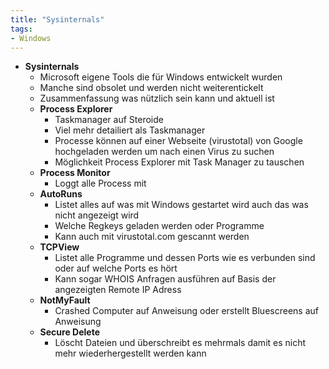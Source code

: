 ```yaml
---
title: "Sysinternals"
tags:
- Windows
---
```


 - **Sysinternals**
	- Microsoft eigene Tools die für Windows entwickelt wurden
	- Manche sind obsolet und werden nicht weiterentickelt
	- Zusammenfassung was nützlich sein kann und aktuell ist
	- **Process Explorer**
		- Taskmanager auf Steroide
		- Viel mehr detailiert als Taskmanager
		- Processe können auf einer Webseite (virustotal) von Google hochgeladen werden um nach einen Virus zu suchen
		- Möglichkeit Process Explorer mit Task Manager zu tauschen
	- **Process Monitor**
		- Loggt alle Process mit 
	- **AutoRuns**
		- Listet alles auf was mit Windows gestartet wird auch das was nicht angezeigt wird
		- Welche Regkeys geladen werden oder Programme 
		- Kann auch mit virustotal.com gescannt werden
	- **TCPView**
		- Listet alle Programme und dessen Ports wie es verbunden sind oder auf welche Ports es hört
		- Kann sogar WHOIS Anfragen ausführen auf Basis der angezeigten Remote IP Adress
	- **NotMyFault**
		- Crashed Computer auf Anweisung oder erstellt Bluescreens auf Anweisung
	- **Secure Delete**
		- Löscht Dateien und überschreibt es mehrmals damit es nicht mehr wiederhergestellt werden kann